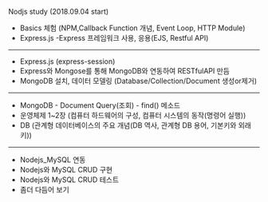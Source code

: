 Nodjs study (2018.09.04 start) 
 - Basics 체험 (NPM,Callback Function 개념, Event Loop, HTTP Module)
 - Express.js
   -Express 프레임워크 사용, 응용(EJS, Restful API)
----------------------------------------------------------
 - Express.js (express-session)
 - Express와 Mongose를 통해 MongoDB와 연동하여 RESTfulAPI 만듬
 - MongoDB 설치, 데이터 모델링
(Database/Collection/Document 생성or제거) 
-----------------------------------------------------------
- MongoDB - Document Query(조회) - find() 메소드
- 운영체제 1~2장 (컴퓨터 하드웨어의 구성, 컴퓨터 시스템의 동작(명령어 실행))
- DB 
(관계형 데이터베이스의 주요 개념(DB 역사, 관계형 DB 용어, 기본키와 외래키))
--------------------------------------------------------------------------
- Nodejs_MySQL 연동 
- Nodejs와 MySQL CRUD 구현
- Nodejs와 MySQL CRUD 테스트
- 좀더 다듬어 보기

